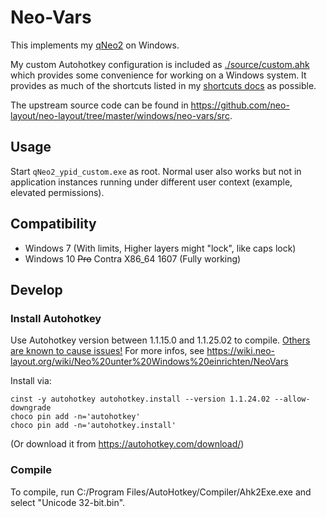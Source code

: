 # Neo-Vars

This implements my [qNeo2](/qNeo2/) on Windows.

My custom Autohotkey configuration is included as [./source/custom.ahk](/windows/neo-vars/source/custom.ahk) which
provides some convenience for working on a Windows system. It provides as much
of the shortcuts listed in my [shortcuts docs](/docs/shortcuts.md) as possible.

The upstream source code can be found in https://github.com/neo-layout/neo-layout/tree/master/windows/neo-vars/src.

## Usage

Start `qNeo2_ypid_custom.exe` as root. Normal user also works but not in application instances running under different user context (example, elevated permissions).

## Compatibility

* Windows 7 (With limits, Higher layers might "lock", like caps lock)
* Windows 10 ~~Pro~~ Contra X86_64 1607 (Fully working)

## Develop

### Install Autohotkey

Use Autohotkey version between 1.1.15.0 and 1.1.25.02 to compile. [Others are known to cause issues!](https://wiki.neo-layout.org/ticket/504) For more infos, see https://wiki.neo-layout.org/wiki/Neo%20unter%20Windows%20einrichten/NeoVars

Install via:

```dosbatch
cinst -y autohotkey autohotkey.install --version 1.1.24.02 --allow-downgrade
choco pin add -n='autohotkey'
choco pin add -n='autohotkey.install'
```

(Or download it from https://autohotkey.com/download/)

### Compile

To compile, run C:/Program Files/AutoHotkey/Compiler/Ahk2Exe.exe
and select "Unicode 32-bit.bin".
